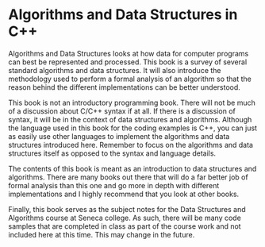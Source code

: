 # Algorithms and Data Structures in C++

Algorithms and Data Structures looks at how data for computer programs can best be represented and processed.  This book is a survey of several standard algorithms and data structures. It will also introduce the methodology used to perform a formal analysis of an algorithm so that the reason behind the different implementations can be better understood.

This book is not an introductory programming book.  There will not be much of a discussion about C/C++ syntax if at all.  If there is a discussion of syntax, it will be in the context of data structures and algorithms.  Although the language used in this book for the coding examples is C++, you can just as easily use other languages to implement the algorithms and data structures introduced here.  Remember to focus on the algorithms and data structures itself as opposed to the syntax and language details.

The contents of this book is meant as an introduction to data structures and algorithms.  There are many books out there that will do a far better job of formal analysis than this one and go more in depth with different implementations and I highly recommend that you look at other books.

Finally, this book serves as the subject notes for the Data Structures and Algorithms course at Seneca college.  As such, there will be many code samples that are completed in class as part of the course work and not included here at this time.  This may change in the future.
